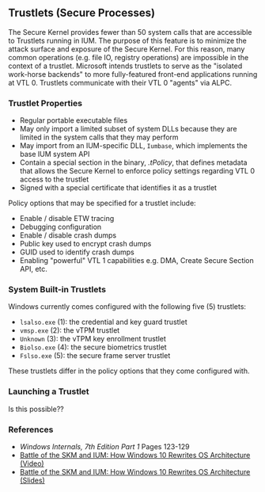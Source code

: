 ## Trustlets (Secure Processes)

The Secure Kernel provides fewer than 50 system calls that are accessible to Trustlets running in IUM. The purpose of this feature is to minimize the attack surface and exposure of the Secure Kernel. For this reason, many common operations (e.g. file IO, registry operations) are impossible in the context of a trustlet. Microsoft intends trustlets to serve as the "isolated work-horse backends" to more fully-featured front-end applications running at VTL 0. Trustlets communicate with their VTL 0 "agents" via ALPC.

### Trustlet Properties

- Regular portable executable files
- May only import a limited subset of system DLLs because they are limited in the system calls that they may perform
- May import from an IUM-specific DLL, `Iumbase`, which implements the base IUM system API
- Contain a special section in the binary, _.tPolicy_, that defines metadata that allows the Secure Kernel to enforce policy settings regarding VTL 0 access to the trustlet
- Signed with a special certificate that identifies it as a trustlet 

Policy options that may be specified for a trustlet include:

- Enable / disable ETW tracing
- Debugging configuration
- Enable / disable crash dumps
- Public key used to encrypt crash dumps
- GUID used to identify crash dumps
- Enabling "powerful" VTL 1 capabilities e.g. DMA, Create Secure Section API, etc.

### System Built-in Trustlets

Windows currently comes configured with the following five (5) trustlets:

- `lsalso.exe` (1): the credential and key guard trustlet
- `vmsp.exe` (2): the vTPM trustlet
- `Unknown` (3): the vTPM key enrollment trustlet
- `Biolso.exe` (4): the secure biometrics trustlet
- `Fslso.exe` (5): the secure frame server trustlet

These trustlets differ in the policy options that they come configured with.

### Launching a Trustlet

Is this possible??

### References

- _Windows Internals, 7th Edition Part 1_ Pages 123-129
- [Battle of the SKM and IUM: How Windows 10 Rewrites OS Architecture (Video)](https://www.youtube.com/watch?v=LqaWIn4y26E&t=335s)
- [Battle of the SKM and IUM: How Windows 10 Rewrites OS Architecture (Slides)](http://www.alex-ionescu.com/blackhat2015.pdf)